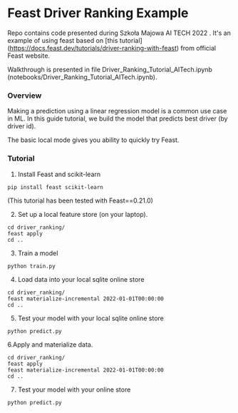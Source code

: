 # Feast Driver Ranking Example

Repo contains code presented during Szkoła Majowa AI TECH 2022 . It's an example of using feast based on [this tutorial] (https://docs.feast.dev/tutorials/driver-ranking-with-feast) from official Feast website.

Walkthrough is presented in file Driver_Ranking_Tutorial_AITech.ipynb (notebooks/Driver_Ranking_Tutorial_AITech.ipynb).


### Overview

Making a prediction using a linear regression model is a common use case in ML. In this guide tutorial, we build the model that predicts best driver (by driver id).

The basic local mode gives you ability to quickly try Feast.


### Tutorial

1. Install Feast and scikit-learn
```
pip install feast scikit-learn
```

(This tutorial has been tested with Feast==0.21.0)

2. Set up a local feature store (on your laptop).
```
cd driver_ranking/
feast apply
cd ..
```

3. Train a model
```
python train.py
```

4. Load data into your local sqlite online store
```
cd driver_ranking/
feast materialize-incremental 2022-01-01T00:00:00
cd ..
```


5. Test your model with your local sqlite online store

```
python predict.py
```

6.Apply and materialize data.
```
cd driver_ranking/
feast apply
feast materialize-incremental 2022-01-01T00:00:00
cd ..
```

7.  Test your model with your online store

```
python predict.py
```
